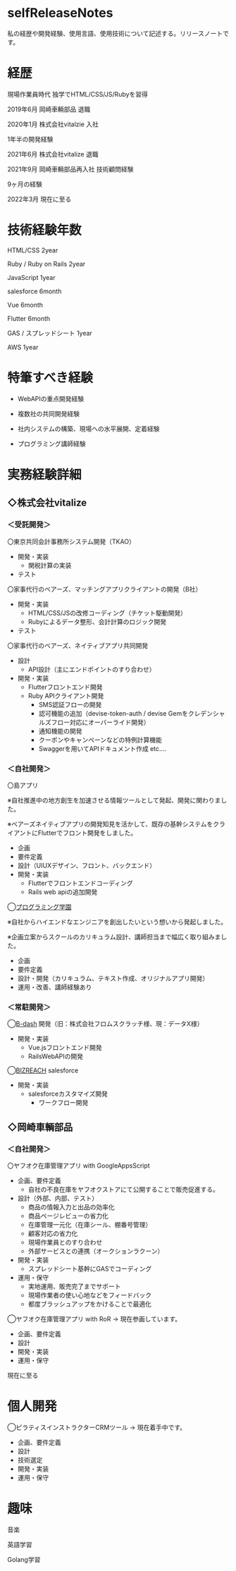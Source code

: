 # selfReleaseNotes

私の経歴や開発経験、使用言語、使用技術について記述する。リリースノートです。

# 経歴

現場作業員時代 独学でHTML/CSS/JS/Rubyを習得

2019年6月 岡崎車輌部品 退職

2020年1月 株式会社vitalzie 入社

1年半の開発経験

2021年6月 株式会社vitalize 退職

2021年9月 岡崎車輌部品再入社 技術顧問経験

9ヶ月の経験

2022年3月 現在に至る

# 技術経験年数

HTML/CSS 2year

Ruby / Ruby on Rails 2year

JavaScript 1year

salesforce 6month

Vue 6month

Flutter 6month

GAS / スプレッドシート 1year

AWS 1year

# 特筆すべき経験

- WebAPIの重点開発経験

- 複数社の共同開発経験

- 社内システムの構築、現場への水平展開、定着経験

- プログラミング講師経験

# 実務経験詳細

## ◇株式会社vitalize

### ＜受託開発＞

〇東京共同会計事務所システム開発（TKAO）

- 開発・実装
  - 関税計算の実装
- テスト

〇家事代行のベアーズ、マッチングアプリクライアントの開発（B社）

- 開発・実装
  - HTML/CSS/JSの改修コーディング（チケット駆動開発）
  - Rubyによるデータ整形、会計計算のロジック開発
- テスト

〇家事代行のベアーズ、ネイティブアプリ共同開発

- 設計
  - API設計（主にエンドポイントのすり合わせ）
- 開発・実装
  - Flutterフロントエンド開発
  - Ruby APIクライアント開発
    - SMS認証フローの開発
    - 認可機能の追加（devise-token-auth / devise Gemをクレデンシャルズフロー対応にオーバーライド開発）
    - 通知機能の開発
    - クーポンやキャンペーンなどの特例計算機能
    - Swaggerを用いてAPIドキュメント作成 etc....

### ＜自社開発＞

〇島アプリ

※自社推進中の地方創生を加速させる情報ツールとして発起、開発に関わりました。

※ベアーズネイティブアプリの開発知見を活かして、既存の基幹システムをクライアントにFlutterでフロント開発をしました。

- 企画
- 要件定義
- 設計（UIUXデザイン、フロント、バックエンド）
- 開発・実装
  - Flutterでフロントエンドコーディング
  - Rails web apiの追加開発

◯[プログラミング学園](https://www.vitalize.co.jp/inhouse_service/)

※自社からハイエンドなエンジニアを創出したいという想いから発起しました。

※企画立案からスクールのカリキュラム設計、講師担当まで幅広く取り組みました。

- 企画
- 要件定義
- 設計・開発（カリキュラム、テキスト作成、オリジナルアプリ開発）
- 運用・改善、講師経験あり

### ＜常駐開発＞

◯[B-dash](https://bdash-marketing.com/?_bdsid=2UMchk.n+Q0sk3.1647992489219.1647992535&_bd_prev_page=https%3A%2F%2Fdata-x.co.jp%2Fservice%2F&_bdrpf=0) 開発（旧：株式会社フロムスクラッチ様、現：データX様）
- 開発・実装
  - Vue.jsフロントエンド開発
  - RailsWebAPIの開発

◯[BIZREACH](https://www.bizreach.jp/job-feed/public-advertising/7mm34wl/) salesforce
- 開発・実装
  - salesforceカスタマイズ開発
    - ワークフロー開発

## ◇岡崎車輌部品

### ＜自社開発＞

〇ヤフオク在庫管理アプリ with GoogleAppsScript

- 企画、要件定義
  - 自社の不良在庫をヤフオクストアにて公開することで販売促進する。
- 設計（外部、内部、テスト）
  - 商品の情報入力と出品の効率化
  - 商品ページレビューの省力化
  - 在庫管理一元化（在庫シール、棚番号管理）
  - 顧客対応の省力化
  - 現場作業員とのすり合わせ
  - 外部サービスとの連携（オークションラクーン）
- 開発・実装
  - スプレッドシート基幹にGASでコーディング
- 運用・保守
  - 実地運用、販売完了までサポート
  - 現場作業者の使い心地などをフィードバック
  - 都度ブラッシュアップをかけることで最適化

◯ヤフオク在庫管理アプリ with RoR → 現在参画しています。

- 企画、要件定義
- 設計
- 開発・実装
- 運用・保守

現在に至る

# 個人開発

◯ピラティスインストラクターCRMツール → 現在着手中です。

- 企画、要件定義
- 設計
- 技術選定
- 開発・実装
- 運用・保守

# 趣味

音楽

英語学習

Golang学習
